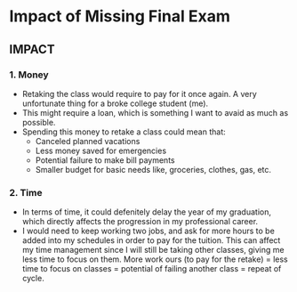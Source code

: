 #	Impact of Missing Final Exam


##	**IMPACT**
### 1. Money
* Retaking the class would require to pay for it once again. A very unfortunate thing for a broke college student (me).
* This might require a loan, which is something I want to avaid as much as possible.
* Spending this money to retake a class could mean that:
	* Canceled planned vacations
	* Less money saved for emergencies
	* Potential failure to make bill payments 
	* Smaller budget for basic needs like, groceries, clothes, gas, etc.

### 2. Time
* In terms of time, it could defenitely delay the year of my graduation, which directly affects the progression in my professional career.
* I would need to keep working two jobs, and ask for more hours to be added into my schedules in order to pay for the tuition. This can affect my time management since I will still be taking other classes, giving me less time to focus on them. More work ours (to pay for the retake) = less time to focus on classes = potential of failing another class = repeat of cycle.


